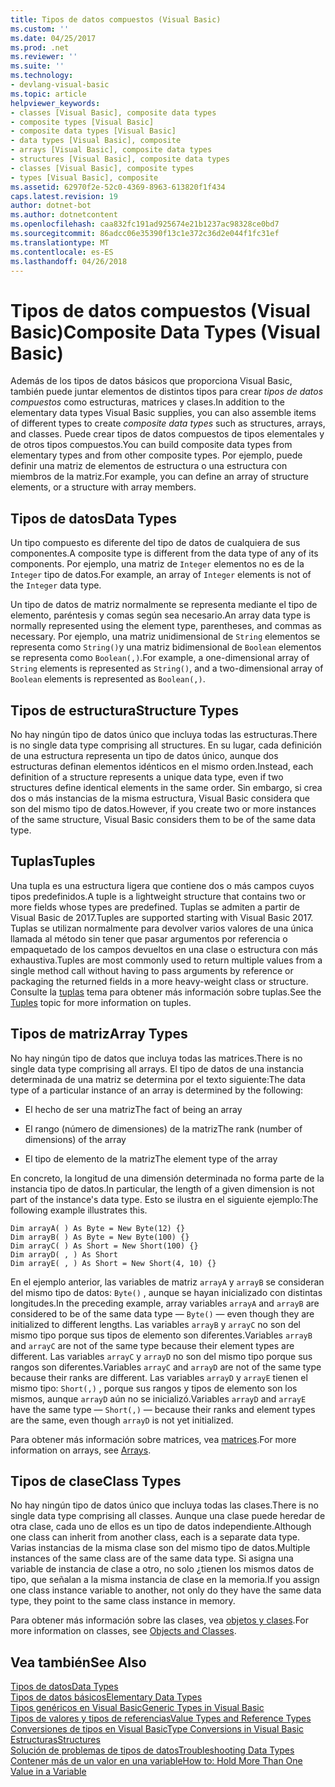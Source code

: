 ```yaml
---
title: Tipos de datos compuestos (Visual Basic)
ms.custom: ''
ms.date: 04/25/2017
ms.prod: .net
ms.reviewer: ''
ms.suite: ''
ms.technology:
- devlang-visual-basic
ms.topic: article
helpviewer_keywords:
- classes [Visual Basic], composite data types
- composite types [Visual Basic]
- composite data types [Visual Basic]
- data types [Visual Basic], composite
- arrays [Visual Basic], composite data types
- structures [Visual Basic], composite data types
- classes [Visual Basic], composite types
- types [Visual Basic], composite
ms.assetid: 62970f2e-52c0-4369-8963-613820f1f434
caps.latest.revision: 19
author: dotnet-bot
ms.author: dotnetcontent
ms.openlocfilehash: caa832fc191ad925674e21b1237ac98328ce0bd7
ms.sourcegitcommit: 86adcc06e35390f13c1e372c36d2e044f1fc31ef
ms.translationtype: MT
ms.contentlocale: es-ES
ms.lasthandoff: 04/26/2018
---
```

# <a name="composite-data-types-visual-basic"></a><span data-ttu-id="9fc3e-102">Tipos de datos compuestos (Visual Basic)</span><span class="sxs-lookup"><span data-stu-id="9fc3e-102">Composite Data Types (Visual Basic)</span></span>
<span data-ttu-id="9fc3e-103">Además de los tipos de datos básicos que proporciona Visual Basic, también puede juntar elementos de distintos tipos para crear *tipos de datos compuestos* como estructuras, matrices y clases.</span><span class="sxs-lookup"><span data-stu-id="9fc3e-103">In addition to the elementary data types Visual Basic supplies, you can also assemble items of different types to create *composite data types* such as structures, arrays, and classes.</span></span> <span data-ttu-id="9fc3e-104">Puede crear tipos de datos compuestos de tipos elementales y de otros tipos compuestos.</span><span class="sxs-lookup"><span data-stu-id="9fc3e-104">You can build composite data types from elementary types and from other composite types.</span></span> <span data-ttu-id="9fc3e-105">Por ejemplo, puede definir una matriz de elementos de estructura o una estructura con miembros de la matriz.</span><span class="sxs-lookup"><span data-stu-id="9fc3e-105">For example, you can define an array of structure elements, or a structure with array members.</span></span>  
  
## <a name="data-types"></a><span data-ttu-id="9fc3e-106">Tipos de datos</span><span class="sxs-lookup"><span data-stu-id="9fc3e-106">Data Types</span></span>  
 <span data-ttu-id="9fc3e-107">Un tipo compuesto es diferente del tipo de datos de cualquiera de sus componentes.</span><span class="sxs-lookup"><span data-stu-id="9fc3e-107">A composite type is different from the data type of any of its components.</span></span> <span data-ttu-id="9fc3e-108">Por ejemplo, una matriz de `Integer` elementos no es de la `Integer` tipo de datos.</span><span class="sxs-lookup"><span data-stu-id="9fc3e-108">For example, an array of `Integer` elements is not of the `Integer` data type.</span></span>  
  
 <span data-ttu-id="9fc3e-109">Un tipo de datos de matriz normalmente se representa mediante el tipo de elemento, paréntesis y comas según sea necesario.</span><span class="sxs-lookup"><span data-stu-id="9fc3e-109">An array data type is normally represented using the element type, parentheses, and commas as necessary.</span></span> <span data-ttu-id="9fc3e-110">Por ejemplo, una matriz unidimensional de `String` elementos se representa como `String()`y una matriz bidimensional de `Boolean` elementos se representa como `Boolean(,)`.</span><span class="sxs-lookup"><span data-stu-id="9fc3e-110">For example, a one-dimensional array of `String` elements is represented as `String()`, and a two-dimensional array of `Boolean` elements is represented as `Boolean(,)`.</span></span>  
  
## <a name="structure-types"></a><span data-ttu-id="9fc3e-111">Tipos de estructura</span><span class="sxs-lookup"><span data-stu-id="9fc3e-111">Structure Types</span></span>  
 <span data-ttu-id="9fc3e-112">No hay ningún tipo de datos único que incluya todas las estructuras.</span><span class="sxs-lookup"><span data-stu-id="9fc3e-112">There is no single data type comprising all structures.</span></span> <span data-ttu-id="9fc3e-113">En su lugar, cada definición de una estructura representa un tipo de datos único, aunque dos estructuras definan elementos idénticos en el mismo orden.</span><span class="sxs-lookup"><span data-stu-id="9fc3e-113">Instead, each definition of a structure represents a unique data type, even if two structures define identical elements in the same order.</span></span> <span data-ttu-id="9fc3e-114">Sin embargo, si crea dos o más instancias de la misma estructura, Visual Basic considera que son del mismo tipo de datos.</span><span class="sxs-lookup"><span data-stu-id="9fc3e-114">However, if you create two or more instances of the same structure, Visual Basic considers them to be of the same data type.</span></span>  
  
## <a name="tuples"></a><span data-ttu-id="9fc3e-115">Tuplas</span><span class="sxs-lookup"><span data-stu-id="9fc3e-115">Tuples</span></span>

<span data-ttu-id="9fc3e-116">Una tupla es una estructura ligera que contiene dos o más campos cuyos tipos predefinidos.</span><span class="sxs-lookup"><span data-stu-id="9fc3e-116">A tuple is a lightweight structure that contains two or more fields whose types are predefined.</span></span> <span data-ttu-id="9fc3e-117">Tuplas se admiten a partir de Visual Basic de 2017.</span><span class="sxs-lookup"><span data-stu-id="9fc3e-117">Tuples are supported starting with Visual Basic 2017.</span></span> <span data-ttu-id="9fc3e-118">Tuplas se utilizan normalmente para devolver varios valores de una única llamada al método sin tener que pasar argumentos por referencia o empaquetado de los campos devueltos en una clase o estructura con más exhaustiva.</span><span class="sxs-lookup"><span data-stu-id="9fc3e-118">Tuples are most commonly used to return multiple values from a single method call without having to pass arguments by reference or packaging the returned fields in a more heavy-weight class or structure.</span></span> <span data-ttu-id="9fc3e-119">Consulte la [tuplas](tuples.md) tema para obtener más información sobre tuplas.</span><span class="sxs-lookup"><span data-stu-id="9fc3e-119">See the [Tuples](tuples.md) topic for more information on tuples.</span></span>

## <a name="array-types"></a><span data-ttu-id="9fc3e-120">Tipos de matriz</span><span class="sxs-lookup"><span data-stu-id="9fc3e-120">Array Types</span></span>  
 <span data-ttu-id="9fc3e-121">No hay ningún tipo de datos que incluya todas las matrices.</span><span class="sxs-lookup"><span data-stu-id="9fc3e-121">There is no single data type comprising all arrays.</span></span> <span data-ttu-id="9fc3e-122">El tipo de datos de una instancia determinada de una matriz se determina por el texto siguiente:</span><span class="sxs-lookup"><span data-stu-id="9fc3e-122">The data type of a particular instance of an array is determined by the following:</span></span>  
  
-   <span data-ttu-id="9fc3e-123">El hecho de ser una matriz</span><span class="sxs-lookup"><span data-stu-id="9fc3e-123">The fact of being an array</span></span>  
  
-   <span data-ttu-id="9fc3e-124">El rango (número de dimensiones) de la matriz</span><span class="sxs-lookup"><span data-stu-id="9fc3e-124">The rank (number of dimensions) of the array</span></span>  
  
-   <span data-ttu-id="9fc3e-125">El tipo de elemento de la matriz</span><span class="sxs-lookup"><span data-stu-id="9fc3e-125">The element type of the array</span></span>  
  
 <span data-ttu-id="9fc3e-126">En concreto, la longitud de una dimensión determinada no forma parte de la instancia tipo de datos.</span><span class="sxs-lookup"><span data-stu-id="9fc3e-126">In particular, the length of a given dimension is not part of the instance's data type.</span></span> <span data-ttu-id="9fc3e-127">Esto se ilustra en el siguiente ejemplo:</span><span class="sxs-lookup"><span data-stu-id="9fc3e-127">The following example illustrates this.</span></span>  
  
```  
Dim arrayA( ) As Byte = New Byte(12) {}  
Dim arrayB( ) As Byte = New Byte(100) {}  
Dim arrayC( ) As Short = New Short(100) {}  
Dim arrayD( , ) As Short  
Dim arrayE( , ) As Short = New Short(4, 10) {}  
```  
  
 <span data-ttu-id="9fc3e-128">En el ejemplo anterior, las variables de matriz `arrayA` y `arrayB` se consideran del mismo tipo de datos: `Byte()` , aunque se hayan inicializado con distintas longitudes.</span><span class="sxs-lookup"><span data-stu-id="9fc3e-128">In the preceding example, array variables `arrayA` and `arrayB` are considered to be of the same data type — `Byte()` — even though they are initialized to different lengths.</span></span> <span data-ttu-id="9fc3e-129">Las variables `arrayB` y `arrayC` no son del mismo tipo porque sus tipos de elemento son diferentes.</span><span class="sxs-lookup"><span data-stu-id="9fc3e-129">Variables `arrayB` and `arrayC` are not of the same type because their element types are different.</span></span> <span data-ttu-id="9fc3e-130">Las variables `arrayC` y `arrayD` no son del mismo tipo porque sus rangos son diferentes.</span><span class="sxs-lookup"><span data-stu-id="9fc3e-130">Variables `arrayC` and `arrayD` are not of the same type because their ranks are different.</span></span> <span data-ttu-id="9fc3e-131">Las variables `arrayD` y `arrayE` tienen el mismo tipo: `Short(,)` , porque sus rangos y tipos de elemento son los mismos, aunque `arrayD` aún no se inicializó.</span><span class="sxs-lookup"><span data-stu-id="9fc3e-131">Variables `arrayD` and `arrayE` have the same type — `Short(,)` — because their ranks and element types are the same, even though `arrayD` is not yet initialized.</span></span>  
  
 <span data-ttu-id="9fc3e-132">Para obtener más información sobre matrices, vea [matrices](../../../../visual-basic/programming-guide/language-features/arrays/index.md).</span><span class="sxs-lookup"><span data-stu-id="9fc3e-132">For more information on arrays, see [Arrays](../../../../visual-basic/programming-guide/language-features/arrays/index.md).</span></span>  
  
## <a name="class-types"></a><span data-ttu-id="9fc3e-133">Tipos de clase</span><span class="sxs-lookup"><span data-stu-id="9fc3e-133">Class Types</span></span>  
 <span data-ttu-id="9fc3e-134">No hay ningún tipo de datos único que incluya todas las clases.</span><span class="sxs-lookup"><span data-stu-id="9fc3e-134">There is no single data type comprising all classes.</span></span> <span data-ttu-id="9fc3e-135">Aunque una clase puede heredar de otra clase, cada uno de ellos es un tipo de datos independiente.</span><span class="sxs-lookup"><span data-stu-id="9fc3e-135">Although one class can inherit from another class, each is a separate data type.</span></span> <span data-ttu-id="9fc3e-136">Varias instancias de la misma clase son del mismo tipo de datos.</span><span class="sxs-lookup"><span data-stu-id="9fc3e-136">Multiple instances of the same class are of the same data type.</span></span> <span data-ttu-id="9fc3e-137">Si asigna una variable de instancia de clase a otro, no solo ¿tienen los mismos datos de tipo, que señalan a la misma instancia de clase en la memoria.</span><span class="sxs-lookup"><span data-stu-id="9fc3e-137">If you assign one class instance variable to another, not only do they have the same data type, they point to the same class instance in memory.</span></span>  
  
 <span data-ttu-id="9fc3e-138">Para obtener más información sobre las clases, vea [objetos y clases](../../../../visual-basic/programming-guide/language-features/objects-and-classes/index.md).</span><span class="sxs-lookup"><span data-stu-id="9fc3e-138">For more information on classes, see [Objects and Classes](../../../../visual-basic/programming-guide/language-features/objects-and-classes/index.md).</span></span>  
  
## <a name="see-also"></a><span data-ttu-id="9fc3e-139">Vea también</span><span class="sxs-lookup"><span data-stu-id="9fc3e-139">See Also</span></span>  
 [<span data-ttu-id="9fc3e-140">Tipos de datos</span><span class="sxs-lookup"><span data-stu-id="9fc3e-140">Data Types</span></span>](../../../../visual-basic/programming-guide/language-features/data-types/index.md)  
 [<span data-ttu-id="9fc3e-141">Tipos de datos básicos</span><span class="sxs-lookup"><span data-stu-id="9fc3e-141">Elementary Data Types</span></span>](../../../../visual-basic/programming-guide/language-features/data-types/elementary-data-types.md)  
 [<span data-ttu-id="9fc3e-142">Tipos genéricos en Visual Basic</span><span class="sxs-lookup"><span data-stu-id="9fc3e-142">Generic Types in Visual Basic</span></span>](../../../../visual-basic/programming-guide/language-features/data-types/generic-types.md)  
 [<span data-ttu-id="9fc3e-143">Tipos de valores y tipos de referencias</span><span class="sxs-lookup"><span data-stu-id="9fc3e-143">Value Types and Reference Types</span></span>](../../../../visual-basic/programming-guide/language-features/data-types/value-types-and-reference-types.md)  
 [<span data-ttu-id="9fc3e-144">Conversiones de tipos en Visual Basic</span><span class="sxs-lookup"><span data-stu-id="9fc3e-144">Type Conversions in Visual Basic</span></span>](../../../../visual-basic/programming-guide/language-features/data-types/type-conversions.md)  
 [<span data-ttu-id="9fc3e-145">Estructuras</span><span class="sxs-lookup"><span data-stu-id="9fc3e-145">Structures</span></span>](../../../../visual-basic/programming-guide/language-features/data-types/structures.md)  
 [<span data-ttu-id="9fc3e-146">Solución de problemas de tipos de datos</span><span class="sxs-lookup"><span data-stu-id="9fc3e-146">Troubleshooting Data Types</span></span>](../../../../visual-basic/programming-guide/language-features/data-types/troubleshooting-data-types.md)  
 [<span data-ttu-id="9fc3e-147">Contener más de un valor en una variable</span><span class="sxs-lookup"><span data-stu-id="9fc3e-147">How to: Hold More Than One Value in a Variable</span></span>](../../../../visual-basic/programming-guide/language-features/data-types/how-to-hold-more-than-one-value-in-a-variable.md)
